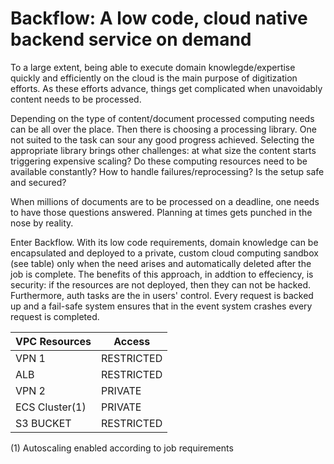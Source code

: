 # Backflow: A low code, cloud native backend service on demand 

To a large extent, being able to execute domain knowlegde/expertise quickly and efficiently on the cloud is the main purpose of digitization efforts. As these efforts advance, things get complicated when unavoidably content needs to be processed. 

Depending on the type of content/document processed computing needs can be all over the place. Then there is choosing a processing library. One not suited to the task can sour any good progress achieved. Selecting the appropriate library brings other challenges: at what size the content starts triggering expensive scaling? Do these computing resources need to be available constantly? How to handle failures/reprocessing? Is the setup safe and secured?

When millions of documents are to be processed on a deadline, one needs to have those questions answered. Planning at times gets punched in the nose by reality.

Enter Backflow. With its low code requirements, domain knowledge can be encapsulated and deployed to a private, custom cloud computing sandbox (see table) only when the need arises and automatically deleted after the job is complete. The benefits of this approach, in addtion to effeciency, is security: if the resources are not deployed, then they can not be hacked. Furthermore, auth tasks are the in users' control. Every request is backed up and a fail-safe system ensures that in the event system crashes every request is completed.

VPC Resources |Access
-----|------
VPN 1|RESTRICTED 
ALB|RESTRICTED
VPN 2|PRIVATE
ECS Cluster(1) |PRIVATE
S3 BUCKET|RESTRICTED

(1) Autoscaling enabled according to job requirements



